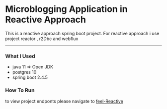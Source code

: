 # Microblogging Application in Reactive Approach

This is a reactive approach spring boot project. For reactive approach i use project reactor , r2Dbc and webflux

---
### What I Used 
* java 11 => Open JDK
* postgres 10
* spring boot 2.4.5

### How To Run 
to view project endponts  please navigate to [feel-Reactive](https://microblog-reactive.herokuapp.com)
